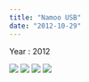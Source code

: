 ```yaml
---
title: "Namoo USB"
date: "2012-10-29"
---
```


Year : 2012

![](../photo/Namoo_USB-1.jpg)
![](../photo/Namoo_USB-2.jpg)
![](../photo/Namoo_USB-3.jpg)
![](../photo/Namoo_USB-4.jpg)